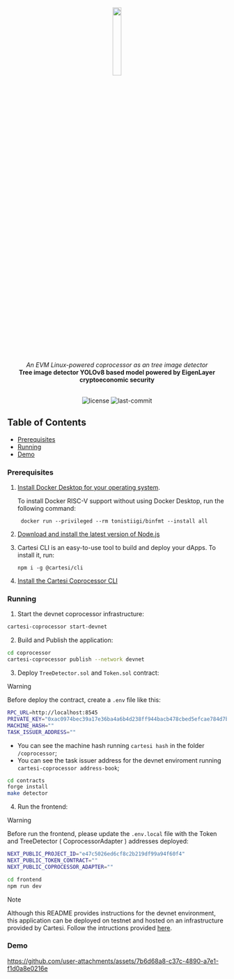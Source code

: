 <br>
<p align="center">
    <img src="https://github.com/Mugen-Builders/.github/assets/153661799/7ed08d4c-89f4-4bde-a635-0b332affbd5d" align="center" width="20%">
</p>
<br>
<div align="center">
    <i>An EVM Linux-powered coprocessor as an tree image detector</i>
</div>
<div align="center">
<b>Tree image detector YOLOv8 based model powered by EigenLayer cryptoeconomic security</b>
</div>
<br>
<p align="center">
	<img src="https://img.shields.io/github/license/Mugen-Builders/cartesi-coprocessor-yolov8?style=default&logo=opensourceinitiative&logoColor=white&color=79F7FA" alt="license">
	<img src="https://img.shields.io/github/last-commit/Mugen-Builders/cartesi-coprocessor-yolov8?style=default&logo=git&logoColor=white&color=868380" alt="last-commit">
</p>

##  Table of Contents

- [Prerequisites](#prerequisites)
- [Running](#running)
- [Demo](#demo)

###  Prerequisites

1. [Install Docker Desktop for your operating system](https://www.docker.com/products/docker-desktop/).

    To install Docker RISC-V support without using Docker Desktop, run the following command:
    
   ```shell
    docker run --privileged --rm tonistiigi/binfmt --install all
   ```

2. [Download and install the latest version of Node.js](https://nodejs.org/en/download)

3. Cartesi CLI is an easy-to-use tool to build and deploy your dApps. To install it, run:

   ```shell
   npm i -g @cartesi/cli
   ```

4. [Install the Cartesi Coprocessor CLI](https://docs.mugen.builders/cartesi-co-processor-tutorial/installation)

###  Running

1. Start the devnet coprocessor infrastructure:

```bash
cartesi-coprocessor start-devnet
```

2. Build and Publish the application:

```sh
cd coprocessor
cartesi-coprocessor publish --network devnet
```

3. Deploy `TreeDetector.sol` and `Token.sol` contract:

> [!WARNING]
> 
> Before deploy the contract, create a `.env` file like this:
> ```bash
> RPC_URL=http://localhost:8545
> PRIVATE_KEY="0xac0974bec39a17e36ba4a6b4d238ff944bacb478cbed5efcae784d7bf4f2ff80"
> MACHINE_HASH=""
> TASK_ISSUER_ADDRESS=""
> ```
> 
> - You can see the machine hash running `cartesi hash` in the folder `/coprocessor`;
> - You can see the task issuer address for the devnet enviroment running `cartesi-coprocessor address-book`;
   
```sh
cd contracts
forge install
make detector
```

4. Run the frontend:

> [!WARNING]
> Before run the frontend, please update the `.env.local` file with the Token and TreeDetector ( CoprocessorAdapter ) addresses deployed:
> ```bash
> NEXT_PUBLIC_PROJECT_ID="e47c5026ed6cf8c2b219df99a94f60f4"
> NEXT_PUBLIC_TOKEN_CONTRACT=""
> NEXT_PUBLIC_COPROCESSOR_ADAPTER=""
> ```

```sh
cd frontend
npm run dev
```

> [!NOTE]
> Although this README provides instructions for the devnet environment, this application can be deployed on testnet and hosted on an infrastructure provided by Cartesi. Follow the intructions provided [here](https://docs.mugen.builders/cartesi-co-processor-tutorial/deploy).

### Demo

https://github.com/user-attachments/assets/7b6d68a8-c37c-4890-a7e1-f1d0a8e0216e
